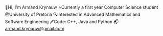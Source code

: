 👋Hi, I'm Armand Krynauw
⭐️Currently a first year Computer Science student @University of Pretoria
🔍Interested in Advanced Mathematics and Software Engineering
🖊Code: C++, Java and Python
📬armand.krynauw@gmail.com
